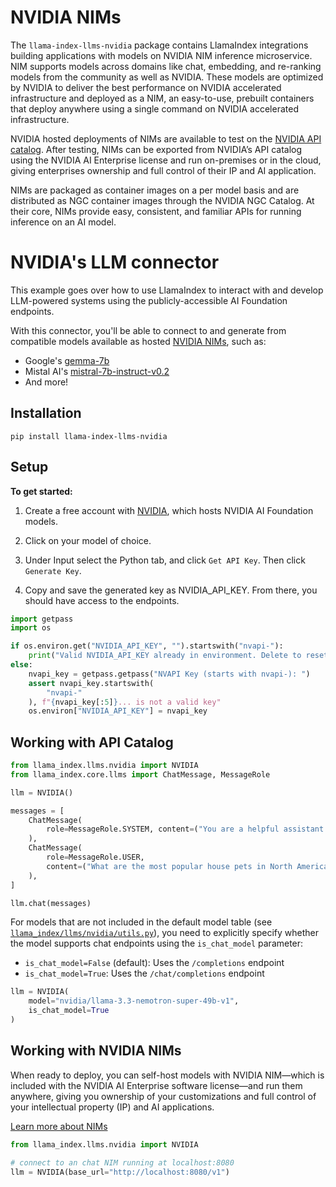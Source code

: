 # NVIDIA NIMs

The `llama-index-llms-nvidia` package contains LlamaIndex integrations building applications with models on
NVIDIA NIM inference microservice. NIM supports models across domains like chat, embedding, and re-ranking models
from the community as well as NVIDIA. These models are optimized by NVIDIA to deliver the best performance on NVIDIA
accelerated infrastructure and deployed as a NIM, an easy-to-use, prebuilt containers that deploy anywhere using a single
command on NVIDIA accelerated infrastructure.

NVIDIA hosted deployments of NIMs are available to test on the [NVIDIA API catalog](https://build.nvidia.com/). After testing,
NIMs can be exported from NVIDIA’s API catalog using the NVIDIA AI Enterprise license and run on-premises or in the cloud,
giving enterprises ownership and full control of their IP and AI application.

NIMs are packaged as container images on a per model basis and are distributed as NGC container images through the NVIDIA NGC Catalog.
At their core, NIMs provide easy, consistent, and familiar APIs for running inference on an AI model.

# NVIDIA's LLM connector

This example goes over how to use LlamaIndex to interact with and develop LLM-powered systems using the publicly-accessible AI Foundation endpoints.

With this connector, you'll be able to connect to and generate from compatible models available as hosted [NVIDIA NIMs](https://ai.nvidia.com), such as:

- Google's [gemma-7b](https://build.nvidia.com/google/gemma-7b)
- Mistal AI's [mistral-7b-instruct-v0.2](https://build.nvidia.com/mistralai/mistral-7b-instruct-v2)
- And more!

## Installation

```shell
pip install llama-index-llms-nvidia
```

## Setup

**To get started:**

1. Create a free account with [NVIDIA](https://build.nvidia.com/), which hosts NVIDIA AI Foundation models.

2. Click on your model of choice.

3. Under Input select the Python tab, and click `Get API Key`. Then click `Generate Key`.

4. Copy and save the generated key as NVIDIA_API_KEY. From there, you should have access to the endpoints.

```python
import getpass
import os

if os.environ.get("NVIDIA_API_KEY", "").startswith("nvapi-"):
    print("Valid NVIDIA_API_KEY already in environment. Delete to reset")
else:
    nvapi_key = getpass.getpass("NVAPI Key (starts with nvapi-): ")
    assert nvapi_key.startswith(
        "nvapi-"
    ), f"{nvapi_key[:5]}... is not a valid key"
    os.environ["NVIDIA_API_KEY"] = nvapi_key
```

## Working with API Catalog

```python
from llama_index.llms.nvidia import NVIDIA
from llama_index.core.llms import ChatMessage, MessageRole

llm = NVIDIA()

messages = [
    ChatMessage(
        role=MessageRole.SYSTEM, content=("You are a helpful assistant.")
    ),
    ChatMessage(
        role=MessageRole.USER,
        content=("What are the most popular house pets in North America?"),
    ),
]

llm.chat(messages)
```

For models that are not included in the default model table (see [`llama_index/llms/nvidia/utils.py`](llama_index/llms/nvidia/utils.py)), you need to explicitly specify whether the model supports chat endpoints using the `is_chat_model` parameter:
- `is_chat_model=False` (default): Uses the `/completions` endpoint
- `is_chat_model=True`: Uses the `/chat/completions` endpoint

```python
llm = NVIDIA(
    model="nvidia/llama-3.3-nemotron-super-49b-v1",
    is_chat_model=True  
)
```

## Working with NVIDIA NIMs

When ready to deploy, you can self-host models with NVIDIA NIM—which is included with the NVIDIA AI Enterprise software license—and run them anywhere, giving you ownership of your customizations and full control of your intellectual property (IP) and AI applications.

[Learn more about NIMs](https://developer.nvidia.com/blog/nvidia-nim-offers-optimized-inference-microservices-for-deploying-ai-models-at-scale/)

```python
from llama_index.llms.nvidia import NVIDIA

# connect to an chat NIM running at localhost:8080
llm = NVIDIA(base_url="http://localhost:8080/v1")
```
